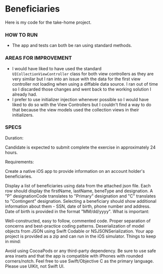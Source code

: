 # Beneficiaries

Here is my code for the take-home project.

### HOW TO RUN
- The app and tests can both be ran using standard methods.

### AREAS FOR IMPROVEMENT
- I would have liked to have used the standard `UICollectionViewController` class for both view controllers as they are very similar but I ran into an issue with the data for the first view controller not loading when using a diffable data source.  I ran out of time so I discarded those changes and went back to the working solution I already had.
- I prefer to use initializer injection whenever possible so I would have liked to do so with the View Controllers but I couldn't find a way to do that because the view models used the collection views in their initializers.

### SPECS

Duration:

Candidate is expected to submit complete the exercise in approximately 24 hours. 

Requirements: 

Create a native iOS app to provide information on an account holder's beneficiaries.

Display a list of beneficiaries using data from the attached json file. Each row should display the firstName, lastName, beneType and designation. A "P" designationCode translates to "Primary" designation and "C" translates to "Contingent" designation.
Selecting a beneficiary should show additional information about them - SSN, date of birth, phone number and address. Date of birth is provided in the format "MM/dd/yyyy".
What is important:

Well-constructed, easy to follow, commented code. 
Proper separation of concerns and best-practice coding patterns. 
Deserialization of model objects from JSON using Swift Codable or NSJSONSerialization.
Your app project is provided as a zip and can run in the iOS simulator.
Things to keep in mind:

Avoid using CocoaPods or any third-party dependency.
Be sure to use safe area insets and that the app is compatible with iPhones with rounded corners/notch.
Feel free to use Swift/Objective C as the primary language. 
Please use UIKit, not Swift UI.
